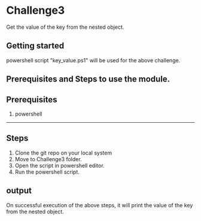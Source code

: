 Challenge3
=========

Get the value of the key from the nested object.

Getting started
---------------

powershell script "key_value.ps1" will be used for the above challenge.


## Prerequisites and Steps to use the module.

Prerequisites
-------------------------
1. powershell 

-------------------------
Steps
-------------------------
1. Clone the git repo on your local system
2. Move to Challenge3 folder.
3. Open the script in powershell editor.
4. Run the powershell script.


output
-------------------------
On successful execution of the above steps, it will print the value of the key from the nested object.